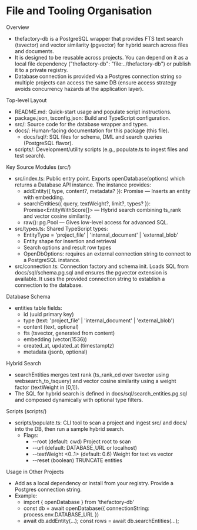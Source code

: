 # File and Tooling Organisation

Overview
- thefactory-db is a PostgreSQL wrapper that provides FTS text search (tsvector) and vector similarity (pgvector) for hybrid search across files and documents.
- It is designed to be reusable across projects. You can depend on it as a local file dependency ("thefactory-db": "file:../thefactory-db") or publish it to a private registry.
- Database connection is provided via a Postgres connection string so multiple projects can access the same DB (ensure access strategy avoids concurrency hazards at the application layer).

Top-level Layout
- README.md: Quick-start usage and populate script instructions.
- package.json, tsconfig.json: Build and TypeScript configuration.
- src/: Source code for the database wrapper and types.
- docs/: Human-facing documentation for this package (this file).
  - docs/sql/: SQL files for schema, DML and search queries (PostgreSQL flavor).
- scripts/: Development/utility scripts (e.g., populate.ts to ingest files and test search).

Key Source Modules (src/)
- src/index.ts: Public entry point. Exports openDatabase(options) which returns a Database API instance. The instance provides:
  - addEntity({ type, content?, metadata? }): Promise<Entity> — Inserts an entity with embedding.
  - searchEntities({ query, textWeight?, limit?, types? }): Promise<EntityWithScore[]> — Hybrid search combining ts_rank and vector cosine similarity.
  - raw(): pg.Pool — Gives low-level access for advanced SQL.
- src/types.ts: Shared TypeScript types:
  - EntityType = 'project_file' | 'internal_document' | 'external_blob'
  - Entity shape for insertion and retrieval
  - Search options and result row types
  - OpenDbOptions: requires an external connection string to connect to a PostgreSQL instance.
- src/connection.ts: Connection factory and schema init. Loads SQL from docs/sql/schema.pg.sql and ensures the pgvector extension is available. It uses the provided connection string to establish a connection to the database.

Database Schema
- entities table fields:
  - id (uuid primary key)
  - type (text: 'project_file' | 'internal_document' | 'external_blob')
  - content (text, optional)
  - fts (tsvector, generated from content)
  - embedding (vector(1536))
  - created_at, updated_at (timestamptz)
  - metadata (jsonb, optional)

Hybrid Search
- searchEntities merges text rank (ts_rank_cd over tsvector using websearch_to_tsquery) and vector cosine similarity using a weight factor (textWeight in [0,1]).
- The SQL for hybrid search is defined in docs/sql/search_entities.pg.sql and composed dynamically with optional type filters.

Scripts (scripts/)
- scripts/populate.ts: CLI tool to scan a project and ingest src/ and docs/ into the DB, then run a sample hybrid search.
  - Flags:
    - --root <path> (default: cwd) Project root to scan
    - --url <postgres-url> (default: DATABASE_URL or localhost)
    - --textWeight <0..1> (default: 0.6) Weight for text vs vector
    - --reset (boolean) TRUNCATE entities

Usage in Other Projects
- Add as a local dependency or install from your registry. Provide a Postgres connection string.
- Example:
  - import { openDatabase } from 'thefactory-db'
  - const db = await openDatabase({ connectionString: process.env.DATABASE_URL })
  - await db.addEntity(...); const rows = await db.searchEntities(...);
